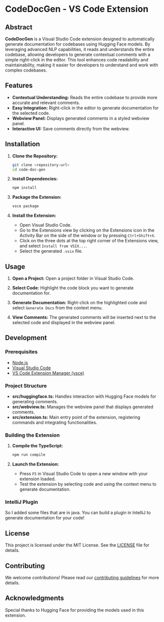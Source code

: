 # CodeDocGen - VS Code Extension

## Abstract

**CodeDocGen** is a Visual Studio Code extension designed to automatically generate documentation for codebases using Hugging Face models. By leveraging advanced NLP capabilities, it reads and understands the entire codebase, allowing developers to generate contextual comments with a simple right-click in the editor. This tool enhances code readability and maintainability, making it easier for developers to understand and work with complex codebases.

## Features

- **Contextual Understanding:** Reads the entire codebase to provide more accurate and relevant comments.
- **Easy Integration:** Right-click in the editor to generate documentation for the selected code.
- **Webview Panel:** Displays generated comments in a styled webview panel.
- **Interactive UI:** Save comments directly from the webview.

## Installation

1. **Clone the Repository:**
   ```bash
   git clone <repository-url>
   cd code-doc-gen
   ```

2. **Install Dependencies:**
   ```bash
   npm install
   ```

3. **Package the Extension:**
   ```bash
   vsce package
   ```

4. **Install the Extension:**
   - Open Visual Studio Code.
   - Go to the Extensions view by clicking on the Extensions icon in the Activity Bar on the side of the window or by pressing `Ctrl+Shift+X`.
   - Click on the three dots at the top right corner of the Extensions view, and select `Install from VSIX...`.
   - Select the generated `.vsix` file.

## Usage

1. **Open a Project:**
   Open a project folder in Visual Studio Code.

2. **Select Code:**
   Highlight the code block you want to generate documentation for.

3. **Generate Documentation:**
   Right-click on the highlighted code and select `Generate Docs` from the context menu.

4. **View Comments:**
   The generated comments will be inserted next to the selected code and displayed in the webview panel.

## Development

### Prerequisites

- [Node.js](https://nodejs.org/)
- [Visual Studio Code](https://code.visualstudio.com/)
- [VS Code Extension Manager (vsce)](https://code.visualstudio.com/api/working-with-extensions/publishing-extension)

### Project Structure

- **src/huggingface.ts:** Handles interaction with Hugging Face models for generating comments.
- **src/webview.ts:** Manages the webview panel that displays generated comments.
- **src/extension.ts:** Main entry point of the extension, registering commands and integrating functionalities.

### Building the Extension

1. **Compile the TypeScript:**
   ```bash
   npm run compile
   ```

2. **Launch the Extension:**
   - Press `F5` in Visual Studio Code to open a new window with your extension loaded.
   - Test the extension by selecting code and using the context menu to generate documentation.
  
### IntelliJ Plugin
So I added some files that are in java. You can build a plugin in IntelliJ to generate documentation for your code!

## License

This project is licensed under the MIT License. See the [LICENSE](LICENSE) file for details.

## Contributing

We welcome contributions! Please read our [contributing guidelines](CONTRIBUTING.md) for more details.

## Acknowledgments

Special thanks to Hugging Face for providing the models used in this extension.
